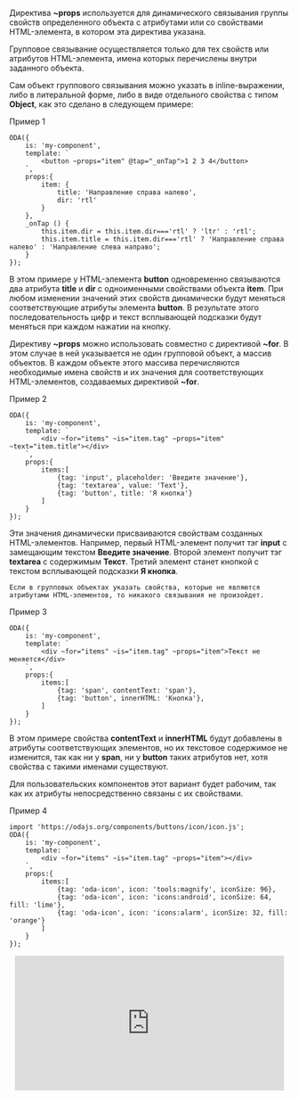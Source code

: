 Директива **~props** используется для динамического связывания группы свойств определенного объекта с атрибутами или со свойствами HTML-элемента, в котором эта директива указана.

Групповое связывание осуществляется только для тех свойств или атрибутов HTML-элемента, имена которых перечислены внутри заданного объекта.

Сам объект группового связывания можно указать в inline-выражении, либо в литеральной форме, либо в виде отдельного свойства с типом **Object**, как это сделано в следующем примере:

Пример 1
```javascript_run_edit_[my-component.js]
ODA({
    is: 'my-component',
    template: `
        <button ~props="item" @tap="_onTap">1 2 3 4</button>
    `,
    props:{
        item: {
            title: 'Направление справа налево',
            dir: 'rtl'
        }
    },
    _onTap () {
        this.item.dir = this.item.dir==='rtl' ? 'ltr' : 'rtl';
        this.item.title = this.item.dir==='rtl' ? 'Направление справа налево' : 'Направление слева направо';
    }
});
```

В этом примере у HTML-элемента **button** одновременно связываются два атрибута **title** и **dir** с одноименными свойствами объекта **item**. При любом изменении значений этих свойств динамически будут меняться соответствующие атрибуты элемента **button**. В результате этого последовательность цифр и текст всплывающей подсказки будут меняться при каждом нажатии на кнопку.

Директиву **~props** можно использовать совместно с директивой **~for**. В этом случае в ней указывается не один групповой объект, а массив объектов. В каждом объекте этого массива перечисляются необходимые имена свойств и их значения для соответствующих HTML-элементов, создаваемых директивой **~for**.

Пример 2
```javascript_run_edit_[my-component.js]
ODA({
    is: 'my-component',
    template: `
        <div ~for="items" ~is="item.tag" ~props="item" ~text="item.title"></div>
    `,
    props:{
        items:[
            {tag: 'input', placeholder: 'Введите значение'},
            {tag: 'textarea', value: 'Text'},
            {tag: 'button', title: 'Я кнопка'}
        ]
    }
});
```

Эти значения динамически присваиваются свойствам созданных HTML-элементов. Например, первый HTML-элемент получит тэг **input** с замещающим текстом **Введите значение**. Второй элемент получит тэг **textarea** с содержимым **Текст**. Третий элемент станет кнопкой с текстом всплывающей подсказки **Я кнопка**.

```error_md
Если в групповых объектах указать свойства, которые не являются атрибутами HTML-элементов, то никакого связывания не произойдет.
```

Пример 3

```javascript_error_run_edit_[my-component.js]
ODA({
    is: 'my-component',
    template: `
        <div ~for="items" ~is="item.tag" ~props="item">Текст не меняется</div>
    `,
    props:{
        items:[
            {tag: 'span', contentText: 'span'},
            {tag: 'button', innerHTML: 'Кнопка'},
        ]
    }
});
```

В этом примере свойства **contentText** и **innerHTML** будут добавлены в атрибуты соответствующих элементов, но их текстовое содержимое не изменится, так как ни у **span**, ни у **button** таких атрибутов нет, хотя свойства с такими именами существуют.

Для пользовательских компонентов этот вариант будет рабочим, так как их атрибуты непосредственно связаны с их свойствами.

Пример 4

```javascript_run_edit_[my-component.js]_h=200_
import 'https://odajs.org/components/buttons/icon/icon.js';
ODA({
    is: 'my-component',
    template: `
        <div ~for="items" ~is="item.tag" ~props="item"></div>
    `,
    props:{
        items:[
            {tag: 'oda-icon', icon: 'tools:magnify', iconSize: 96},
            {tag: 'oda-icon', icon: 'icons:android', iconSize: 64, fill: 'lime'},
            {tag: 'oda-icon', icon: 'icons:alarm', iconSize: 32, fill: 'orange'}
        ]
    }
});
```

<div style="position:relative;padding-bottom:48%; margin:10px">
    <iframe src="https://www.youtube.com/embed/JU-T3ZRUhqM?start=0" frameborder="0" allow="accelerometer; autoplay; encrypted-media; gyroscope; picture-in-picture" allowfullscreen
    	style="position:absolute;width:100%;height:100%;"></iframe>
</div>

